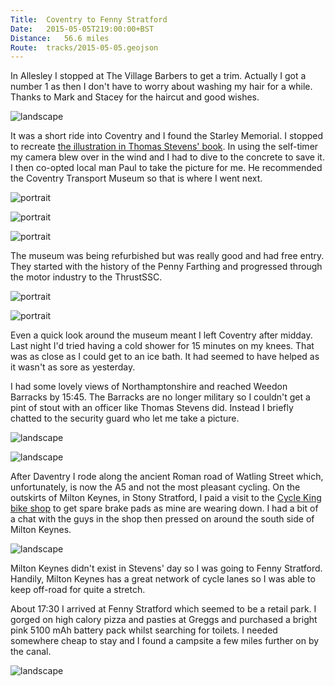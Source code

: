 ```yaml
---
Title:	Coventry to Fenny Stratford
Date:	2015-05-05T219:00:00+BST
Distance:	56.6 miles
Route:	tracks/2015-05-05.geojson
---
```


In Allesley I stopped at The Village Barbers to get a trim. Actually I got a number 1 as then I don't have to worry about washing my hair for a while. Thanks to Mark and Stacey for the haircut and good wishes.

![landscape](https://farm1.staticflickr.com/319/18830149743_f5271a1dd9_z_d.jpg "Mark and Stacey")

It was a short ride into Coventry and I found the Starley Memorial. I stopped to recreate [the illustration in Thomas Stevens' book](http://www.flickr.com/photos/britishlibrary/11189636485/). In using the self-timer my camera blew over in the wind and I had to dive to the concrete to save it. I then co-opted local man Paul to take the picture for me. He recommended the Coventry Transport Museum so that is where I went next.

![portrait](https://farm1.staticflickr.com/454/19263220978_0cfc673039_z_d.jpg "The Starley Memorial")

![portrait](http://www.strudel.org.uk/blog/stevens/images/1885_starley_memorial.png "The Starley Memorial illustration courtesy of the British Library")

![portrait](https://farm8.staticflickr.com/7709/17191216120_2094b1afaa.jpg "Local Paul")

The museum was being refurbished but was really good and had free entry. They started with the history of the Penny Farthing and progressed through the motor industry to the ThrustSSC.

![portrait](https://farm9.staticflickr.com/8723/17171339007_8389a1c133.jpg "Penny Farthings")

![portrait](https://farm8.staticflickr.com/7747/17219228630_bcfd93dc43.jpg "ThrustSSC")

Even a quick look around the museum meant I left Coventry after midday. Last night I'd tried having a cold shower for 15 minutes on my knees. That was as close as I could get to an ice bath. It had seemed to have helped as it wasn't as sore as yesterday.

I had some lovely views of Northamptonshire and reached Weedon Barracks by 15:45. The Barracks are no longer military so I couldn't get a pint of stout with an officer like Thomas Stevens did. Instead I briefly chatted to the security guard who let me take a picture.

![landscape](https://farm8.staticflickr.com/7698/16761745803_54563e0f70.jpg "Northamptonshire")

![landscape](https://farm8.staticflickr.com/7747/17356128156_f003b3f3c2.jpg "Weedon Barracks")

After Daventry I rode along the ancient Roman road of Watling Street which, unfortunately, is now the A5 and not the most pleasant cycling. On the outskirts of Milton Keynes, in Stony Stratford, I paid a visit to the [Cycle King bike shop](http://www.cycleking.co.uk/storemap.php?shopId=22) to get spare brake pads as mine are wearing down. I had a bit of a chat with the guys in the shop then pressed on around the south side of Milton Keynes. 

![landscape](https://farm1.staticflickr.com/360/19444524622_890e8fa0ec_z_d.jpg "Cycle Kings")

Milton Keynes didn't exist in Stevens' day so I was going to Fenny Stratford. Handily, Milton Keynes has a great network of cycle lanes so I was able to keep off-road for quite a stretch.

About 17:30 I arrived at Fenny Stratford which seemed to be a retail park. I gorged on high calory pizza and pasties at Greggs and purchased a bright pink 5100 mAh battery pack whilst searching for toilets. I needed somewhere cheap to stay and I found a campsite a few miles further on by the canal.

![landscape](https://farm4.staticflickr.com/3726/19263271448_a4c67f9c14_z_d.jpg "Campsite")